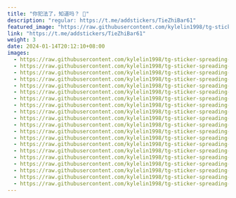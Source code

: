 ```yaml
---
title: "你犯法了，知道吗？ 🔫"
description: "regular: https://t.me/addstickers/TieZhiBar61"
featured_image: "https://raw.githubusercontent.com/kylelin1998/tg-sticker-spreading-worldwide-images/main/img/769e6d5d-2e76-4286-a995-687fc0d52bd0.jpg"
link: "https://t.me/addstickers/TieZhiBar61"
weight: 3
date: 2024-01-14T20:12:10+08:00
images:
  - https://raw.githubusercontent.com/kylelin1998/tg-sticker-spreading-worldwide-images/main/img/769e6d5d-2e76-4286-a995-687fc0d52bd0.jpg
  - https://raw.githubusercontent.com/kylelin1998/tg-sticker-spreading-worldwide-images/main/img/5c7089cc-4dda-456e-8a96-b5f403a56a08.jpg
  - https://raw.githubusercontent.com/kylelin1998/tg-sticker-spreading-worldwide-images/main/img/d1125cd2-312a-4747-a974-458a5cee8b76.jpg
  - https://raw.githubusercontent.com/kylelin1998/tg-sticker-spreading-worldwide-images/main/img/599fdb32-f52e-46b9-bea9-dd60d09dce11.jpg
  - https://raw.githubusercontent.com/kylelin1998/tg-sticker-spreading-worldwide-images/main/img/472867bc-4085-4d06-a750-a1aa9e95ec77.jpg
  - https://raw.githubusercontent.com/kylelin1998/tg-sticker-spreading-worldwide-images/main/img/74bfd2d7-344e-4b17-b525-95137b34613d.jpg
  - https://raw.githubusercontent.com/kylelin1998/tg-sticker-spreading-worldwide-images/main/img/f88d1bbe-6129-4b9b-b2b3-60e1e4da42b7.jpg
  - https://raw.githubusercontent.com/kylelin1998/tg-sticker-spreading-worldwide-images/main/img/97853f95-d243-436a-9dff-0c1596005fb5.jpg
  - https://raw.githubusercontent.com/kylelin1998/tg-sticker-spreading-worldwide-images/main/img/f37a1c2a-baff-4a6a-a01e-ca73f3a2b2c8.jpg
  - https://raw.githubusercontent.com/kylelin1998/tg-sticker-spreading-worldwide-images/main/img/b29b8046-cff3-4c16-81dc-9ebe4ea8a5fd.jpg
  - https://raw.githubusercontent.com/kylelin1998/tg-sticker-spreading-worldwide-images/main/img/da50f143-8574-4ea0-a7a4-eefb0761ab04.jpg
  - https://raw.githubusercontent.com/kylelin1998/tg-sticker-spreading-worldwide-images/main/img/5a6ffe2e-b922-4a11-ab4d-5172c205c7e2.jpg
  - https://raw.githubusercontent.com/kylelin1998/tg-sticker-spreading-worldwide-images/main/img/c27a74d3-d686-4290-8077-ed4a87a9b405.jpg
  - https://raw.githubusercontent.com/kylelin1998/tg-sticker-spreading-worldwide-images/main/img/1a992cd1-be90-4eac-802c-5106d79bc331.jpg
  - https://raw.githubusercontent.com/kylelin1998/tg-sticker-spreading-worldwide-images/main/img/f2869c62-e0b9-4d34-92d7-3a6b6ce7e7fb.jpg
  - https://raw.githubusercontent.com/kylelin1998/tg-sticker-spreading-worldwide-images/main/img/bec82366-8eb6-4c6b-9369-168b2f657f3e.jpg
  - https://raw.githubusercontent.com/kylelin1998/tg-sticker-spreading-worldwide-images/main/img/126cb4a9-36da-406b-9ab8-9cddaa28d31f.jpg
  - https://raw.githubusercontent.com/kylelin1998/tg-sticker-spreading-worldwide-images/main/img/dddb30cc-50c5-4243-9fcc-da36ba42961c.jpg
  - https://raw.githubusercontent.com/kylelin1998/tg-sticker-spreading-worldwide-images/main/img/7f9b9a9c-c977-4349-be46-5db1814ae3eb.jpg
  - https://raw.githubusercontent.com/kylelin1998/tg-sticker-spreading-worldwide-images/main/img/04f21b10-ef94-45c2-b965-63c3463322a5.jpg
---
```

